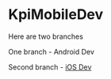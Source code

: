 # KpiMobileDev

Here are two branches

One branch - Android Dev

Second branch - [iOS Dev](https://github.com/ladroid/KpiMobileDev/tree/iOSDev)

